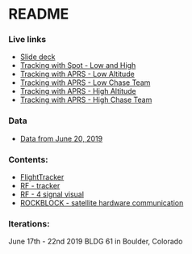 # README

### Live links

* [Slide deck](https://docs.google.com/presentation/d/1GkXMmFUewOSOAwIWB6_Bx8nkzsZshQjJb0SAT0s612c/edit?usp=sharing)
* [Tracking with Spot - Low and High](https://share.findmespot.com/shared/faces/viewspots.jsp?glId=06uq37plfmzvpvaPvzXvPYQLObajxBgqr)
* [Tracking with APRS - Low Altitude](https://aprs.fi/#!mt=roadmap&z=11&call=a%2FKD0OTI-11)
* [Tracking with APRS - Low Chase Team](https://aprs.fi/#!mt=roadmap&z=18&call=a%2FKD0OTI-5)
* [Tracking with APRS - High Altitude](https://aprs.fi/#!mt=roadmap&z=18&call=a%2FKE0LSE-11)
* [Tracking with APRS - High Chase Team](https://aprs.fi/#!mt=roadmap&z=18&call=a%2FKEOLSE-5)

### Data

* [Data from June 20, 2019](./data-2019-06-20)

### Contents:

* [FlightTracker](./flightTracker)
* [RF - tracker](./rf_tracker)
* [RF - 4 signal visual](./rf_4Signal)
* [ROCKBLOCK - satellite hardware communication](./rockblock)

### Iterations:

June 17th - 22nd 2019
BLDG 61 in Boulder, Colorado
